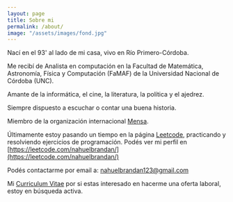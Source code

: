 ```yaml
---
layout: page
title: Sobre mi
permalink: /about/
image: "/assets/images/fond.jpg"
---
```


Nací en el 93' al lado de mi casa, vivo en Río Primero-Córdoba.

Me recibí de Analista en computación en la Facultad de Matemática, Astronomía, Física y Computación (FaMAF) de la Universidad Nacional de Córdoba (UNC).

Amante de la informática, el cine, la literatura, la política y el ajedrez.

Siempre dispuesto a escuchar o contar una buena historia.

Miembro de la organización internacional [Mensa](https://es.wikipedia.org/wiki/Mensa_(organizaci%C3%B3n)).

Últimamente estoy pasando un tiempo en la página [Leetcode](https://leetcode.com/), practicando y resolviendo ejercicios de programación. Podés ver mi perfil en [https://leetcode.com/nahuelbrandan/](https://leetcode.com/nahuelbrandan/)

Podés contactarme por email a: <A HREF="mailto:
&#110;&#097;&#104;&#117;&#101;&#108;&#098;&#114;&#097;&#110;&#100;&#097;&#110;&#049;&#050;&#051;&#064;&#103;&#109;&#097;&#105;&#108;&#046;&#099;&#111;&#109;">
&#110;&#097;&#104;&#117;&#101;&#108;&#098;&#114;&#097;&#110;&#100;&#097;&#110;&#049;&#050;&#051;&#064;&#103;&#109;&#097;&#105;&#108;&#046;&#099;&#111;&#109;
</A>

Mi [Curriculum Vitae](https://drive.google.com/open?id=1gMd4sz5EYTdLXQANfMJZFTNkOjEubJlp) por si estas interesado en hacerme una oferta laboral, estoy en búsqueda activa.
